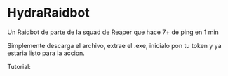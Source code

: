 # HydraRaidbot
Un Raidbot de parte de la squad de Reaper que hace 7+ de ping en 1 min

Simplemente descarga el archivo, extrae el .exe, inicialo pon tu token y ya estaria listo para la accion.

Tutorial: 
